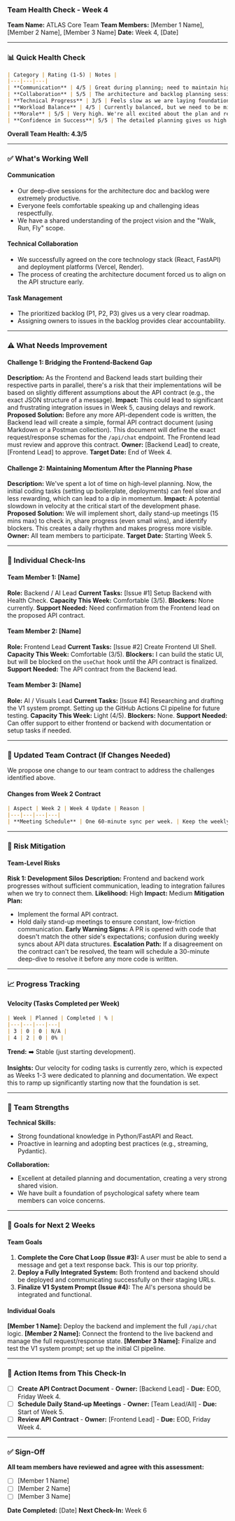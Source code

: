 
### **Team Health Check - Week 4**

**Team Name:** ATLAS Core Team
**Team Members:** [Member 1 Name], [Member 2 Name], [Member 3 Name]
**Date:** Week 4, [Date]

---

### 📊 Quick Health Check
```markdown
| Category | Rating (1-5) | Notes |
|---|---|---|
| **Communication** | 4/5 | Great during planning; need to maintain high bandwidth as we start coding separately. |
| **Collaboration** | 5/5 | The architecture and backlog planning sessions were highly collaborative and effective. |
| **Technical Progress** | 3/5 | Feels slow as we are laying foundations, but we are on track with the initial setup tasks. |
| **Workload Balance** | 4/5 | Currently balanced, but we need to be mindful as feature complexity increases. |
| **Morale** | 5/5 | Very high. We're all excited about the plan and ready to build. |
| **Confidence in Success**| 5/5 | The detailed planning gives us high confidence in our ability to deliver the MVP. |
```
**Overall Team Health: 4.3/5**

---

### ✅ What's Working Well

#### Communication
- Our deep-dive sessions for the architecture doc and backlog were extremely productive.
- Everyone feels comfortable speaking up and challenging ideas respectfully.
- We have a shared understanding of the project vision and the "Walk, Run, Fly" scope.

#### Technical Collaboration
- We successfully agreed on the core technology stack (React, FastAPI) and deployment platforms (Vercel, Render).
- The process of creating the architecture document forced us to align on the API structure early.

#### Task Management
- The prioritized backlog (P1, P2, P3) gives us a very clear roadmap.
- Assigning owners to issues in the backlog provides clear accountability.

---

### ⚠️ What Needs Improvement

#### Challenge 1: Bridging the Frontend-Backend Gap
**Description:** As the Frontend and Backend leads start building their respective parts in parallel, there's a risk that their implementations will be based on slightly different assumptions about the API contract (e.g., the exact JSON structure of a message).
**Impact:** This could lead to significant and frustrating integration issues in Week 5, causing delays and rework.
**Proposed Solution:** Before any more API-dependent code is written, the Backend lead will create a simple, formal API contract document (using Markdown or a Postman collection). This document will define the exact request/response schemas for the `/api/chat` endpoint. The Frontend lead must review and approve this contract.
**Owner:** [Backend Lead] to create, [Frontend Lead] to approve.
**Target Date:** End of Week 4.

#### Challenge 2: Maintaining Momentum After the Planning Phase
**Description:** We've spent a lot of time on high-level planning. Now, the initial coding tasks (setting up boilerplate, deployments) can feel slow and less rewarding, which can lead to a dip in momentum.
**Impact:** A potential slowdown in velocity at the critical start of the development phase.
**Proposed Solution:** We will implement short, daily stand-up meetings (15 mins max) to check in, share progress (even small wins), and identify blockers. This creates a daily rhythm and makes progress more visible.
**Owner:** All team members to participate.
**Target Date:** Starting Week 5.

---

### 👥 Individual Check-Ins

#### Team Member 1: [Name]
**Role:** Backend / AI Lead
**Current Tasks:** [Issue #1] Setup Backend with Health Check.
**Capacity This Week:** Comfortable (3/5).
**Blockers:** None currently.
**Support Needed:** Need confirmation from the Frontend lead on the proposed API contract.

#### Team Member 2: [Name]
**Role:** Frontend Lead
**Current Tasks:** [Issue #2] Create Frontend UI Shell.
**Capacity This Week:** Comfortable (3/5).
**Blockers:** I can build the static UI, but will be blocked on the `useChat` hook until the API contract is finalized.
**Support Needed:** The API contract from the Backend lead.

#### Team Member 3: [Name]
**Role:** AI / Visuals Lead
**Current Tasks:** [Issue #4] Researching and drafting the V1 system prompt. Setting up the GitHub Actions CI pipeline for future testing.
**Capacity This Week:** Light (4/5).
**Blockers:** None.
**Support Needed:** Can offer support to either frontend or backend with documentation or setup tasks if needed.

---

### 🔄 Updated Team Contract (If Changes Needed)

We propose one change to our team contract to address the challenges identified above.

#### Changes from Week 2 Contract
```markdown
| Aspect | Week 2 | Week 4 Update | Reason |
|---|---|---|---|
| **Meeting Schedule** | One 60-minute sync per week. | Keep the weekly sync, but add a 15-minute daily stand-up (Mon-Thurs). | To improve communication bandwidth, prevent developer silos, and maintain momentum during the intensive build phase. |
```

---
### 🚨 Risk Mitigation

#### Team-Level Risks

**Risk 1: Development Silos**
**Description:** Frontend and backend work progresses without sufficient communication, leading to integration failures when we try to connect them.
**Likelihood:** High
**Impact:** Medium
**Mitigation Plan:**
- Implement the formal API contract.
- Hold daily stand-up meetings to ensure constant, low-friction communication.
**Early Warning Signs:** A PR is opened with code that doesn't match the other side's expectations; confusion during weekly syncs about API data structures.
**Escalation Path:** If a disagreement on the contract can't be resolved, the team will schedule a 30-minute deep-dive to resolve it before any more code is written.

---
### 📈 Progress Tracking

#### Velocity (Tasks Completed per Week)
```markdown
| Week | Planned | Completed | % |
|---|---|---|---|
| 3 | 0 | 0 | N/A |
| 4 | 2 | 0 | 0% |
```
**Trend:** ➡️ Stable (just starting development).

**Insights:**
Our velocity for coding tasks is currently zero, which is expected as Weeks 1-3 were dedicated to planning and documentation. We expect this to ramp up significantly starting now that the foundation is set.

---
### 💪 Team Strengths

**Technical Skills:**
- Strong foundational knowledge in Python/FastAPI and React.
- Proactive in learning and adopting best practices (e.g., streaming, Pydantic).

**Collaboration:**
- Excellent at detailed planning and documentation, creating a very strong shared vision.
- We have built a foundation of psychological safety where team members can voice concerns.

---
### 🎯 Goals for Next 2 Weeks

#### Team Goals
1.  **Complete the Core Chat Loop (Issue #3):** A user must be able to send a message and get a text response back. This is our top priority.
2.  **Deploy a Fully Integrated System:** Both frontend and backend should be deployed and communicating successfully on their staging URLs.
3.  **Finalize V1 System Prompt (Issue #4):** The AI's persona should be integrated and functional.

#### Individual Goals
**[Member 1 Name]:** Deploy the backend and implement the full `/api/chat` logic.
**[Member 2 Name]:** Connect the frontend to the live backend and manage the full request/response state.
**[Member 3 Name]:** Finalize and test the V1 system prompt; set up the initial CI pipeline.

---
### 📝 Action Items from This Check-In

- [ ] **Create API Contract Document** - **Owner:** [Backend Lead] - **Due:** EOD, Friday Week 4.
- [ ] **Schedule Daily Stand-up Meetings** - **Owner:** [Team Lead/All] - **Due:** Start of Week 5.
- [ ] **Review API Contract** - **Owner:** [Frontend Lead] - **Due:** EOD, Friday Week 4.

---
### ✅ Sign-Off

**All team members have reviewed and agree with this assessment:**
- [ ] [Member 1 Name]
- [ ] [Member 2 Name]
- [ ] [Member 3 Name]

**Date Completed:** [Date]
**Next Check-In:** Week 6
